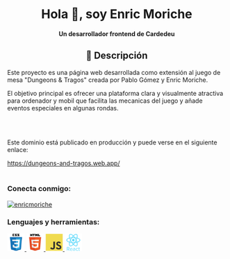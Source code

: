 <h1 align="center">Hola 👋, soy Enric Moriche</h1>
<h4 align="center">Un desarrollador frontend de Cardedeu</h4>

<h2 align="center">🧾 Descripción</h2>
<p>Este proyecto es una página web desarrollada como extensión al juego de mesa "Dungeons & Tragos" creada por Pablo Gómez y Enric Moriche.</p>
<p>El objetivo principal es ofrecer una plataforma clara y visualmente atractiva para ordenador y mobil que facilita las mecanicas del juego y añade eventos especiales en algunas rondas.</p>
</br></br>
<p>Este dominio está publicado en producción y puede verse en el siguiente enlace:</p>
<a href="https://dungeons-and-tragos.web.app">https://dungeons-and-tragos.web.app/</a>
</br></br>
<h3 align="left">Conecta conmigo:</h3>
<p align="left">
<a href="https://linkedin.com/in/enricmoriche" target="blank"><img align="center" src="https://raw.githubusercontent.com/rahuldkjain/github-profile-readme-generator/master/src/images/icons/Social/linked-in-alt.svg" alt="enricmoriche" height="30" width="40" /></a>
</p>

<h3 align="left">Lenguajes y herramientas:</h3>
<p align="left"> <a href="https://www.w3schools.com/css/" target="_blank" rel="noreferrer"> <img src="https://raw.githubusercontent.com/devicons/devicon/master/icons/css3/css3-original-wordmark.svg" alt="css3" width="40" height="40"/> </a> <a href="https://www.w3.org/html/" target="_blank" rel="noreferrer"> <img src="https://raw.githubusercontent.com/devicons/devicon/master/icons/html5/html5-original-wordmark.svg" alt="html5" width="40" height="40"/> </a> <a href="https://developer.mozilla.org/en-US/docs/Web/JavaScript" target="_blank" rel="noreferrer"> <img src="https://raw.githubusercontent.com/devicons/devicon/master/icons/javascript/javascript-original.svg" alt="javascript" width="40" height="40"/> </a> <a href="https://reactjs.org/" target="_blank" rel="noreferrer"> <img src="https://raw.githubusercontent.com/devicons/devicon/master/icons/react/react-original-wordmark.svg" alt="react" width="40" height="40"/> </a> </p>
